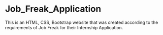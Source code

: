 # Job_Freak_Application

This is an HTML, CSS, Bootstrap website that was created according to the requirements of Job Freak for their Internship Application.
